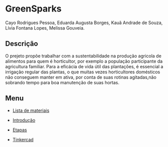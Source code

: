 # GreenSparks
Cayo Rodrigues Pessoa, Eduarda Augusta Borges, Kauã Andrade de Souza, Lívia Fontana Lopes, Melissa Gouveia.

## **Descrição**

 O prejeto propõe trabalhar com a sustentabilidade na produção agricola de alimentos para quem é horticultor, por exemplo a população participante da agricultura familiar. Para a eficácia de vida útil das plantações, é essencial a irrigação regular das plantas, o que muitas vezes horticultores domésticos não conseguem manter em ativa, por conta de suas rotinas agitadas,não sobrando tempo para boa manutenção de suas hortas.
 
 ## **Menu**
 
 + [Lista de materiais](https://github.com/MeiMeiEli/GreenSparks/blob/main/Lista%20de%20Materias.md)
 
 + [Introdução](https://github.com/MeiMeiEli/GreenSparks/blob/main/introdu%C3%A7%C3%A3o.md)
 
 + [Etapas](https://github.com/MeiMeiEli/GreenSparks/blob/main/Etapas.md)

 + [Tinkercad](https://www.tinkercad.com/things/27L7vxjjKmH?sharecode=_jgilA3GPMQq4cgrc2j6q7TfTtJsRq4bb9dD7-hFHSQ)
